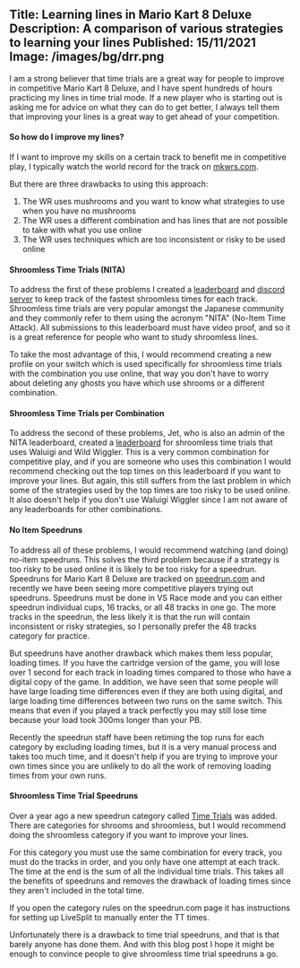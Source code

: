 ﻿Title: Learning lines in Mario Kart 8 Deluxe
Description: A comparison of various strategies to learning your lines
Published: 15/11/2021
Image: /images/bg/drr.png
---

I am a strong believer that time trials are a great way for people to improve in competitive Mario Kart 8 Deluxe, and I have spent hundreds of hours practicing my lines in time trial mode.
If a new player who is starting out is asking me for advice on what they can do to get better, I always tell them that improving your lines is a great way to get ahead of your competition.

#### So how do I improve my lines?

If I want to improve my skills on a certain track to benefit me in competitive play, I typically watch the world record for the track on [mkwrs.com](https://www.mkwrs.com/).

But there are three drawbacks to using this approach:

1. The WR uses mushrooms and you want to know what strategies to use when you have no mushrooms
2. The WR uses a different combination and has lines that are not possible to take with what you use online
3. The WR uses techniques which are too inconsistent or risky to be used online

#### Shroomless Time Trials (NITA)

To address the first of these problems I created a [leaderboard](https://bit.ly/AlternateTTs) and [discord server](https://discord.gg/9jc88HW) to keep track of the fastest shroomless times for each track.
Shroomless time trials are very popular amongst the Japanese community and they commonly refer to them using the acronym "NITA" (No-Item Time Attack).
All submissions to this leaderboard must have video proof, and so it is a great reference for people who want to study shroomless lines.

To take the most advantage of this, I would recommend creating a new profile on your switch which is used specifically for shroomless time trials with the combination you use online, that way you don't have to worry about deleting any ghosts you have which use shrooms or a different combination.

#### Shroomless Time Trials per Combination

To address the second of these problems, Jet, who is also an admin of the NITA leaderboard, created a [leaderboard](https://bit.ly/3CtE0Ee) for shroomless time trials that uses Waluigi and Wild Wiggler.
This is a very common combination for competitive play, and if you are someone who uses this combination I would recommend checking out the top times on this leaderboard if you want to improve your lines.
But again, this still suffers from the last problem in which some of the strategies used by the top times are too risky to be used online. 
It also doesn't help if you don't use Waluigi Wiggler since I am not aware of any leaderboards for other combinations.

#### No Item Speedruns

To address all of these problems, I would recommend watching (and doing) no-item speedruns. This solves the third problem because if a strategy is too risky to be used online it is likely to be too risky for a speedrun.
Speedruns for Mario Kart 8 Deluxe are tracked on [speedrun.com](https://www.speedrun.com/mk8dx#48_Tracks) and recently we have been seeing more competitive players trying out speedruns. 
Speedruns must be done in VS Race mode and you can either speedrun individual cups, 16 tracks, or all 48 tracks in one go. 
The more tracks in the speedrun, the less likely it is that the run will contain inconsistent or risky strategies, so I personally prefer the 48 tracks category for practice.

But speedruns have another drawback which makes them less popular, loading times. If you have the cartridge version of the game, you will lose over 1 second for each track in loading times compared to those who have a digital copy of the game. 
In addition, we have seen that some people will have large loading time differences even if they are both using digital, and large loading time differences between two runs on the same switch. This means that even if you played a track perfectly you may still lose time because your load took 300ms longer than your PB.

Recently the speedrun staff have been retiming the top runs for each category by excluding loading times, but it is a very manual process and takes too much time, and it doesn't help if you are trying to improve your own times since you are unlikely to do all the work of removing loading times from your own runs.

#### Shroomless Time Trial Speedruns

Over a year ago a new speedrun category called [Time Trials](https://www.speedrun.com/mk8dxce#Time_Trials) was added. There are categories for shrooms and shroomless, but I would recommend doing the shroomless category if you want to improve your lines.

For this category you must use the same combination for every track, you must do the tracks in order, and you only have one attempt at each track. The time at the end is the sum of all the individual time trials.
This takes all the benefits of speedruns and removes the drawback of loading times since they aren't included in the total time.

If you open the category rules on the speedrun.com page it has instructions for setting up LiveSplit to manually enter the TT times.

Unfortunately there is a drawback to time trial speedruns, and that is that barely anyone has done them. 
And with this blog post I hope it might be enough to convince people to give shroomless time trial speedruns a go.